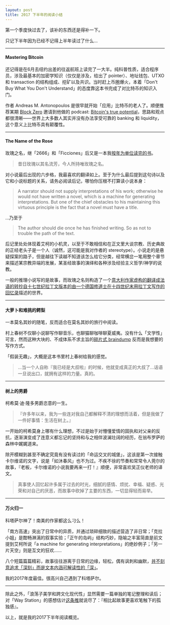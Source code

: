 ```yaml
---
layout: post
title: 2017 下半年的阅读小结
---
```


第一个季度快过去了，该补的东西还是得补一下。

只记下半年因为已经不记得上半年读过了什么...

******

#### Mastering Bitcoin

还记得是在6月去纽约出差的往返航班上读完了一大半。纯科普性质，适合程序员，涉及最基本的加密学知识（仅仅是涉及，给出了 pointer）、地址钱包、UTXO 和 transaction 的结构组成、挖矿以及共识。当时赶上币圈爆火，本着「Don't Buy What You Don't Understand」的态度靠这本书完成了对比特币的知识入门。

作者 Andreas M. Antonopoulos 是很早就开始「应用」比特币的老人了。顺便推荐某期 [Block Zero](http://www.blockzero.show) 邀请到他做的 podcast: [Bitcoin's true potential](http://pca.st/vyuS)，思路和观点都很清晰——世界上大多数人其实并没有办法享受可靠的 banking 和 liquidity，这个意义上比特币具有颠覆性。

******

#### The Name of the Rose

玫瑰之名，继「2666」和「Ficciones」后又是一本我[按年为单位读完的书](https://twitter.com/junjiahhh/status/909144608805761024)。

> 昔日玫瑰以其名流芳，今人所持唯玫瑰之名。

对小说最后出现的六步格，我最喜欢的翻译如上。至于为什么最后提到这句诗以及它和小说标题的关系，请务必阅读后记，哪怕你压根不打算读小说本身：

> A narrator should not supply interpretations of his work; otherwise he would not have written a novel, which is a machine for generating interpretations. But one of the chief obstacles to his maintaining this virtuous principle is the fact that a novel must have a title.

...乃至于

> The author should die once he has finished writing. So as not to trouble the path of the text.

后记里处处体现着艾柯的小机灵，以至于不敢相信和在正文里大谈宗教、历史典故的正经老头子是一个人（诚然，这可能是我对作者的 stereotype）。小说走的是悬疑探案的路子，但是越往下读越不知道该怎么给它分类，经常横岔一笔用整个章节来描述某宗教异端的发展，某圣经故事的演绎和各种涉及经验主义哲学/神学的说教。

一般的推理小说写的是故事，而玫瑰之名则构造了一个[意大利作家虚构的翻译成法语的转抄自十七世纪拉丁文版本的由一个德国修道士在十四世纪末用拉丁文写作的回忆录](https://twitter.com/junjiahhh/status/966556843731537921)描述的世界。

******

#### 大萝卜和难挑的鳄梨

 一本莫名其妙的随笔，反而适合在莫名其妙的旅行中阅读。
 
村上春树不仅聊小说聊写作聊音乐，也聊猫聊咖啡聊夏威夷。没有什么「文学性」可言，然而这种大块的、不成体系不求主旨的[碎片式 braindump](https://junjiah.com/2017/10/21/writing.html) 反而是我想要的写作方式。
 
「假装无趣」，大概是这本书里村上春树给我的感觉。

> ...当一个人自称『我已经是大叔啦』的时候，他就变成真正的大叔了...话语一旦说出口，就拥有这样的力量。真的。

******

#### 树上的男爵

柯希莫·迪·隆多男爵恣意的一生。

> 『许多年以来，我为一些连对我自己都解释不清的理想而活着，但是我做了一件好事情：生活在树上。』

一开始的柯希莫身上哪有什么理想，不过是始于对懵懂爱情的固执和对父亲的反抗，逐渐演变成了连意义都忘记的坚持和与之相伴波澜壮阔的经历，在翁布罗萨的森林中娓娓道来。

除开模糊到甚至不确定究竟有没有读过的「命运交叉的城堡」，这该是第一次接触卡尔维诺的文字，说是「如沐春风」也不为过。不疾不徐的节奏和常常令人莞尔的故事，『老板，卡尔维诺的小说我要再来一打！』顺便，非常喜欢吴正仪老师的译文。

> 真事使人回忆起许多属于过去的时光，细腻的感情、烦扰、幸福、疑惑、光荣和对自己的厌恶，而故事中砍掉了主要的东西，一切显得轻而易举。

******

#### 万火归一

科塔萨尔神了！南美的作家都这么刁么！

「南方高速」突出了日常中的异质，并通过琐碎细致的描述营造了非日常；「克拉小姐」是酣畅淋漓的叙事实验；「正午的岛屿」结构巧妙，隐喻之丰富简直是前文提到艾柯所说「a machine for generating interpretations」的绝妙例子；「另一片天空」则是互文的狂欢......

八个短篇篇篇精彩，故事往往游离于日常的边缘，轻松，偶有讽刺和幽默，[并不刻意追求「深刻」而是文本内涵可解读性的「深」](https://blog.yitianshijie.net/2018/03/04/newsletter-roundup-20180304/)。

我的2017年度最佳。很高兴自己遇到了科塔萨尔。

******

除此之外，「浪荡子美学和跨文化现代性」显然需要一篇单独的笔记整理和读后；对「Way Station」的感想估计[这条推](https://twitter.com/junjiahhh/status/945467002470072320)就说尽了：『相比起故事更喜欢笔触下的孤独感』。

以上，就是我的2017下半年阅读概览。
 
 

